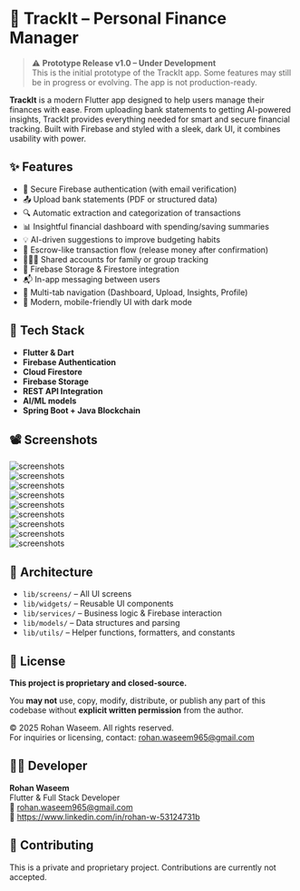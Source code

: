 # 💸 TrackIt – Personal Finance Manager
> ⚠️ **Prototype Release v1.0 – Under Development**  
> This is the initial prototype of the TrackIt app. Some features may still be in progress or evolving. The app is not production-ready.

**TrackIt** is a modern Flutter app designed to help users manage their finances with ease. From uploading bank statements to getting AI-powered insights, TrackIt provides everything needed for smart and secure financial tracking. Built with Firebase and styled with a sleek, dark UI, it combines usability with power.

## ✨ Features

- 🔐 Secure Firebase authentication (with email verification)
- 📤 Upload bank statements (PDF or structured data)
- 🔍 Automatic extraction and categorization of transactions
- 📊 Insightful financial dashboard with spending/saving summaries
- 💡 AI-driven suggestions to improve budgeting habits
- 💸 Escrow-like transaction flow (release money after confirmation)
- 👨‍👩‍👧 Shared accounts for family or group tracking
- 📁 Firebase Storage & Firestore integration
- 📬 In-app messaging between users
- 🧭 Multi-tab navigation (Dashboard, Upload, Insights, Profile)
- 📱 Modern, mobile-friendly UI with dark mode

## 📂 Tech Stack

- **Flutter & Dart**
- **Firebase Authentication**
- **Cloud Firestore**
- **Firebase Storage**
- **REST API Integration**
- **AI/ML models**
- **Spring Boot + Java Blockchain**

## 📽️ Screenshots

![screenshots](assets/1.png)  
![screenshots](assets/2.png)  
![screenshots](assets/3.png)  
![screenshots](assets/4.png)  
![screenshots](assets/5.png)  
![screenshots](assets/6.png)  
![screenshots](assets/7.png)  
![screenshots](assets/8.png)  
![screenshots](assets/9.png)  

## 🧠 Architecture

- `lib/screens/` – All UI screens
- `lib/widgets/` – Reusable UI components
- `lib/services/` – Business logic & Firebase interaction
- `lib/models/` – Data structures and parsing
- `lib/utils/` – Helper functions, formatters, and constants

## 📄 License

**This project is proprietary and closed-source.**

You **may not** use, copy, modify, distribute, or publish any part of this codebase without **explicit written permission** from the author.

© 2025 Rohan Waseem. All rights reserved.  
For inquiries or licensing, contact: rohan.waseem965@gmail.com

## 🙋‍♂️ Developer

**Rohan Waseem**  
Flutter & Full Stack Developer  
📧 rohan.waseem965@gmail.com  
🔗 https://www.linkedin.com/in/rohan-w-53124731b  

## 🤝 Contributing

This is a private and proprietary project. Contributions are currently not accepted.

